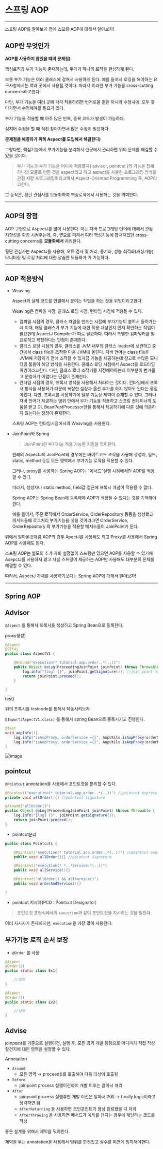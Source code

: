 # 스프링 AOP

---

스프링 AOP를 알아보기 전에 스프링 AOP에 대해서 알아보자!

## AOP란 무엇인가

**AOP를 사용하지 않았을 때의 문제점)**

핵심로직과 부가 기능이 존재하는데, 두개가 하나의 로직을 완성하게 된다.

보통 부가 기능은 여러 클래스에 걸쳐서 사용하게 된다. 예를 들어서 로깅을 해야하는 요구사항에서는 여러 곳에서 사용될 것이다. 따라서 이러한 부가 기능을 cross-cutting concerns라고한다. 

다만, 부가 기능을 여러 곳에 각각 적용하려면 번거로울 뿐만 아니라 수정시에, 모두 찾아가면서 수정해야할 필요가 있다.

부가 기능을 적용할 때 아주 많은 반복, 중복 코드가 발생이 가능하다.

심지어 수정을 할 때 직접 찾아가면서 많은 수정이 필요하다.

**문제점을 해결하기 위해 Aspect를 도입해서 해결한다)**

그렇다면, 핵심기능에서 부가기능을 분리해서 한곳에서 관리하면 위의 문제를 해결할 수 있을 것이다.

> 부가 기능과 부가 기능을 어디에 적용할지( advisor, pointcut )의 기능을 합해 하나의 모듈로 만든 것을 aspect라고 하고 aspect를 사용한 프로그래밍 방식을 관점 지향 프로그래밍이라고해서 Aspect-Oriented Programming 즉, AOP라고한다.
> 

그 동작은, 횡단 관심사를 모듈화하여 핵심로직에서 사용하는 것을 의미한다.

---

## AOP의 장점

AOP 구현으로 AspectJ를 많이 사용한다. 이는 자바 프로그래밍 언어에 대해서 관점 지향성을 확장 시켜주는데, 즉, 옆으로 퍼져서 여러 핵심기능에 합쳐져있던 cross-cutting concerns를 **모듈화해서** 처리한다.

횡단 관심사는 AspectJ를 사용해, 오류 검사 및 처리, 동기화, 성능 최적화(캐싱기능), 모니터링 및 로깅 처리에 대한 깔끔한 모듈화가 가 가능하다.

---

## AOP 적용방식

- Weaving
    
    Aspect와 실제 코드를 연결해서 붙이는 작업을 하는 것을 위빙이라고한다.
    
    Weaving은 컴파일 시점, 클래스 로딩 시점, 런타임 시점에 적용될 수 있다.
    
    - 컴파일 시점의 경우, 클래스 파일을 만드는 시점에 부가기능이 붙어서 들어가는데 이때, 해당 클래스가 부가 기능에 대한 적용 대상인지 먼저 확인하는 작업이 필요한데 AspectJ Compiler가 따로 필요하다. 따라서 특별한 컴파일러를 필요로하고 복잡하다는 단점이 존재한다.
    - 클래스 로딩 시점의 경우, 클래스를 JVM 내부의 클래스 loader에 보관하고 중간에서 class file을 조작한 다음 JVM에 올린다. 자바 언어는 class file을 JVM에 저장하기 전에 조작할 수 있게끔 기능을 제공하는데 참고로 수많은 모니터링 툴들이 해당 방식을 사용한다. 클래스 로딩 시점에서 Aspect를 로드타임 위빙이라고한다. 다만, 클래스 로더 조작기를 지정해야하는데 이부분이 번거롭고 운영하기 어렵다는 단점이 존재한다.
    - 런타임 시점의 경우, 프록시 방식을 사용해서 처리하는 것이다. 런타임에서 프록시 방식을 사용하기 때문에 복잡한 설정과 옵션 추가를 하지 않아도 된다는 장점이있다. 다만, 프록시를 사용하기에 일부 기능상 제약이 존재할 수 있다. 그러나 자바 언어가 제공하는 범위 안에서 부가 기능을 적용하고 스프링 컨테이너의 도움을 받고 DI, BeanPostProcessor만을 통해서 제공하기에 다른 것에 의존하지 않는다는 장점이 존재한다.
    
    스프링 AOP는 런타임시점에서의 Weaving을 사용한다.
    
- JoinPoint와 Spring
    
    > JoinPoint란 부가기능 적용 가능한 지점을 의미한다.
    > 
    
    원래의 AspectJ의 JoinPoint의 경우에는 바이트코드 조작을 사용해 생성자, 필드, static, method 등등 모든 영역에서 부가기능 로직을 적용할 수 있다.
    
    그러나, proxy를 사용하는 Spring AOP는 “메서드”실행 시점에서만 AOP를 적용할 수 있다.
    
    따라서, 생성자나 static method, field값 접근에 프록시 개념이 적용될 수 없다.
    
    Spring AOP는 Spring Bean에 등록해야 AOP가 적용될 수 있다는 것을 기억해야한다.
    
    예를 들어서, 주문 로직에서 OrderService, OrderRepository 등등을 생성했고 메서드들에 로그처리 부가기능을 넣을 것이라고면 OrderService, OrderRepository 의 부가기능을 적용할 메서드들이 JoinPoint가 된다. 
    

위에서 알아본것처럼 AOP의 경우 ApectJ를 사용해도 되고 Proxy를 사용해서 Spring AOP를 사용해도 된다. 

스프링 AOP는 별도의 추가 자바 설정없이 스프링만 있으면 AOP를 사용할 수 있기에 AsepctJ를 사용하지 않고 사실 스프링이 제공하는 AOP만 사용해도 대부분의 문제를 해결할 수 있다.

따라서, AspectJ 자체를 사용하기보다는 Spring AOP에 대해서 알아보자!

---

## Spring AOP

## Advisor

`@Aspect` 를 통해서 프록시를 생성하고 Spring Bean으로 등록한다.

proxy생성)

```java
@Aspect
@Slf4j
public class AspectV1 {

    @Around("execution(* tutorial.aop.order..*(..))")
    public Object doLog(ProceedingJoinPoint joinPoint) throws Throwable {
        log.info("[log] {}", joinPoint.getSignature()); //join point 시그니처
        return joinPoint.proceed();
    }

}
```

test)

위의 프록시를 testcode를 통해서 작동시켜보자.

`@Import(AspectV1.class)` 를 통해서 spring Bean으로 등록시키고 진행한다.

```java
@Test
void aopInfo(){
    log.info("isAopProxy, orderService ={}", AopUtils.isAopProxy(orderService));
    log.info("isAopProxy, orderService ={}", AopUtils.isAopProxy(orderRepository));
}
```

![image](https://user-images.githubusercontent.com/74058047/225245581-4ec553e5-dbb1-4a90-9c11-188b7ba23468.png)


## pointcut

`@Pointcut` annotation을 사용해서 포인트컷을 분리할 수 있다.

```java
@Pointcut("execution(* tutorial.aop.order..*(..))") //pointcut expression
private void allOrder(){} //pointcut signature

@Around("allOrder()")
public Object doLog(ProceedingJoinPoint joinPoint) throws Throwable {
    log.info("[log] {}", joinPoint.getSignature());
    return joinPoint.proceed();
}
```

- pointcut분리

```java
public class Pointcuts {

    @Pointcut("execution(* tutorial.aop.order..*(..))") //pointcut expression
    public void allOrder(){} //pointcut signature

    @Pointcut("execution(* *..*Service.*(..))")
    public void allService(){}

    @Pointcut("allOrder() && allService()")
    public void orderAndService(){}

}
```

- pointcut 지시자(PCD : Pointcut Designator)

> 포인트컷 표현식에서의 `execution`과 같이 포인트컷을 지시하는 것을 말한다.
> 

여러 지시자가 존재하지만, `execution`을 가장 많이 사용한다.

## 부가기능 로직 순서 보장

- `@Order` 를 사용

```java
@Aspect
@Order(2)
public static class Ex1{

    //생략
}

@Aspect
@Order(1)
public static class Ex2{

    //생략
}
```

## Advise

joinpoint를 기준으로 실행이전, 실행 후, 모든 영역 개발 등등으로 어디까지 직접 작성할건지에 대한 영역을 설정할 수 있다.

Annotation

- `Around`
    - 모든 영역 → proceed()를 호출해야 다음 대상이 호출됨
- `Before`
    - joinpoint process 실행이전까지 개발 이후는 알아서 처리
- `After`
    - joinpoint process 실행후만 개발 이전은 알아서 처리 → finally logic이라고 생각하면 됨
    - `AfterReturning` 을 사용하면 조인포인트가 정상 완료됐을 때 처리
    - `AfterThrowing` 을 사용하면 메서드가 예외를 던지는 경우에 해당하는 코드를 작성

좋은 설계를 위해서 제약을 둬야한다.

제약을 두는 annotation을 사용해서 범위를 한정짓고 실수를 미연에 방지해야한다.